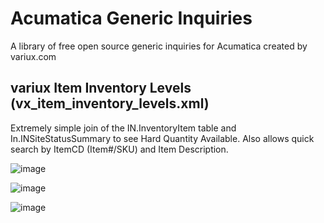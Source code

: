 # Acumatica Generic Inquiries
A library of free open source generic inquiries for Acumatica created by variux.com


## variux Item Inventory Levels (vx_item_inventory_levels.xml)
Extremely simple join of the IN.InventoryItem table and In.INSiteStatusSummary to see Hard Quantity Available. Also allows quick search by ItemCD (Item#/SKU) and Item Description. 

![image](https://user-images.githubusercontent.com/5383576/233379867-afa3fb5f-f0fb-401e-8f72-cc320345bfb7.png)

![image](https://user-images.githubusercontent.com/5383576/233379949-8f3abc1d-c145-414e-a885-67fe7c6bf8ee.png)

![image](https://user-images.githubusercontent.com/5383576/233380154-8f50ca4f-3488-4c52-8185-a87244929b1f.png)

